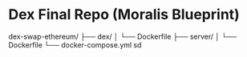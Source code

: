 # Dex Final Repo (Moralis Blueprint)


dex-swap-ethereum/
├── dex/
│   └── Dockerfile
├── server/
│   └── Dockerfile
└── docker-compose.yml
sd